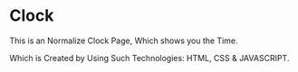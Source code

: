 # Clock

This is an Normalize Clock Page, 
Which shows you the Time.

Which is Created by Using Such Technologies: HTML, CSS & JAVASCRIPT.
